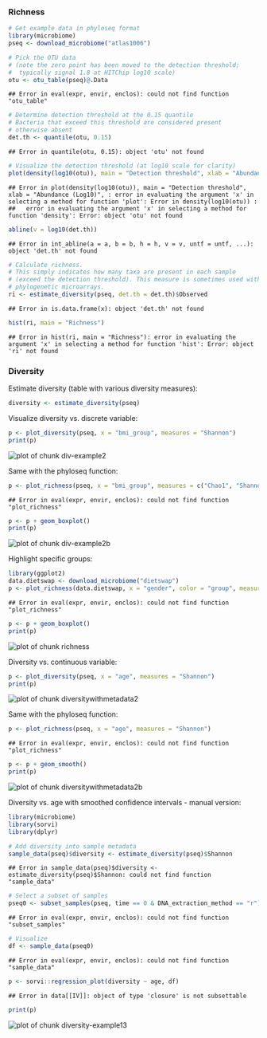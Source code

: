 
### Richness 


```r
# Get example data in phyloseq format
library(microbiome)
pseq <- download_microbiome("atlas1006")

# Pick the OTU data
# (note the zero point has been moved to the detection threshold;
#  typically signal 1.8 at HITChip log10 scale)
otu <- otu_table(pseq)@.Data
```

```
## Error in eval(expr, envir, enclos): could not find function "otu_table"
```

```r
# Determine detection threshold at the 0.15 quantile
# Bacteria that exceed this threshold are considered present
# otherwise absent
det.th <- quantile(otu, 0.15)
```

```
## Error in quantile(otu, 0.15): object 'otu' not found
```

```r
# Visualize the detection threshold (at log10 scale for clarity)
plot(density(log10(otu)), main = "Detection threshold", xlab = "Abundance (Log10)", ylab = "Frequency")
```

```
## Error in plot(density(log10(otu)), main = "Detection threshold", xlab = "Abundance (Log10)", : error in evaluating the argument 'x' in selecting a method for function 'plot': Error in density(log10(otu)) : 
##   error in evaluating the argument 'x' in selecting a method for function 'density': Error: object 'otu' not found
```

```r
abline(v = log10(det.th))
```

```
## Error in int_abline(a = a, b = b, h = h, v = v, untf = untf, ...): object 'det.th' not found
```

```r
# Calculate richness.
# This simply indicates how many taxa are present in each sample
# (exceed the detection threshold). This measure is sometimes used with
# phylogenetic microarrays.
ri <- estimate_diversity(pseq, det.th = det.th)$Observed
```

```
## Error in is.data.frame(x): object 'det.th' not found
```

```r
hist(ri, main = "Richness")
```

```
## Error in hist(ri, main = "Richness"): error in evaluating the argument 'x' in selecting a method for function 'hist': Error: object 'ri' not found
```


### Diversity 

Estimate diversity (table with various diversity measures):


```r
diversity <- estimate_diversity(pseq)
```

Visualize diversity vs. discrete variable:


```r
p <- plot_diversity(pseq, x = "bmi_group", measures = "Shannon")
print(p)
```

![plot of chunk div-example2](figure/div-example2-1.png)

Same with the phyloseq function:


```r
p <- plot_richness(pseq, x = "bmi_group", measures = c("Chao1", "Shannon"))
```

```
## Error in eval(expr, envir, enclos): could not find function "plot_richness"
```

```r
p <- p + geom_boxplot()
print(p)
```

![plot of chunk div-example2b](figure/div-example2b-1.png)


Highlight specific groups:


```r
library(ggplot2)
data.dietswap <- download_microbiome("dietswap")
p <- plot_richness(data.dietswap, x = "gender", color = "group", measures = c("Shannon", "Simpson")) 
```

```
## Error in eval(expr, envir, enclos): could not find function "plot_richness"
```

```r
p <- p + geom_boxplot()
print(p)
```

![plot of chunk richness](figure/richness-1.png)

Diversity vs. continuous variable:


```r
p <- plot_diversity(pseq, x = "age", measures = "Shannon")
print(p)
```

![plot of chunk diversitywithmetadata2](figure/diversitywithmetadata2-1.png)

Same with the phyloseq function:


```r
p <- plot_richness(pseq, x = "age", measures = "Shannon")
```

```
## Error in eval(expr, envir, enclos): could not find function "plot_richness"
```

```r
p <- p + geom_smooth()
print(p)
```

![plot of chunk diversitywithmetadata2b](figure/diversitywithmetadata2b-1.png)


Diversity vs. age with smoothed confidence intervals - manual version:


```r
library(microbiome)
library(sorvi)
library(dplyr)

# Add diversity into sample metadata
sample_data(pseq)$diversity <- estimate_diversity(pseq)$Shannon
```

```
## Error in sample_data(pseq)$diversity <- estimate_diversity(pseq)$Shannon: could not find function "sample_data"
```

```r
# Select a subset of samples
pseq0 <- subset_samples(pseq, time == 0 & DNA_extraction_method == "r")
```

```
## Error in eval(expr, envir, enclos): could not find function "subset_samples"
```

```r
# Visualize
df <- sample_data(pseq0)
```

```
## Error in eval(expr, envir, enclos): could not find function "sample_data"
```

```r
p <- sorvi::regression_plot(diversity ~ age, df)
```

```
## Error in data[[IV]]: object of type 'closure' is not subsettable
```

```r
print(p)
```

![plot of chunk diversity-example13](figure/diversity-example13-1.png)



